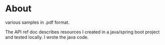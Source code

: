  # About
 various samples in .pdf format.
 
 The API ref doc describes resources I created in a java/spring boot project and tested locally. I wrote the java code.
